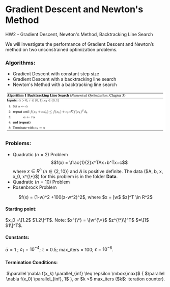 # Gradient Descent and Newton's Method
HW2 - Gradient Descent, Newton's Method, Backtracking Line Search

We will investigate the performance of Gradient Descent and Newton’s method on two unconstrained optimization problems.

### Algorithms:
* Gradient Descent with constant step size
* Gradient Descent with a backtracking line search
* Newton's Method with a backtracking line search

![Backtracking Line Search Algorithm](Backtracking_Line_Search.png)

### Problems:
* Quadratic ($n=2$) Problem
$$f(x) = \frac{1}{2}x^TAx+b^Tx+c$$
where $x \in R^n$ ($n \in \{2, 10\}$) and $A$ is positive definite. The data ($A, b, x, x_0, x^{\*}$) for this problem is in the folder **Data**.
* Quadratic ($n=10$) Problem
* Rosenbrock Problem
<p align="center">
$f(x) = (1-w)^2 +100(z-w^2)^2$, where $x = [w$ $z]^T \in R^2$
</p>

#### Starting point:

$x_0 =\[1.2$ $1.2\]^T$. Note: $x^{\*} = \[w^{\*}$ $z^{\*}\]^T$ $=\[1$ $1\]^T$.

#### Constants:

$\bar{\alpha} =1$ ; $c_1 = 10^{-4}$; $\tau = 0.5$; max_iters = 100; $\epsilon = 10^{-6}$.

#### Termination Conditions:
<p align="center">
$\parallel \nabla f(x_k) \parallel_{inf} \leq \epsilon \mbox{max}$ { $\parallel \nabla f(x_0) \parallel_{inf}, 1$ }, or $k <$ max_iters ($k$: iteration counter).
<p>
